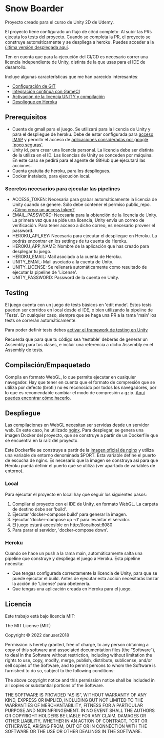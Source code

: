 # Snow Boarder

Proyecto creado para el curso de Unity 2D de Udemy.

El proyecto tiene configurado un flujo de ci/cd completo: Al subir las PRs ejecuta los tests del proyecto. Cuando se completa la PR, el proyecto se construye automáticamente y se despliega a heroku. Puedes acceder a la [última versión desplegada aquí](https://danuser2018-snow-boarder.herokuapp.com).

Ten en cuenta que para la ejecución del CI/CD es necesario correr una licencia independiente de Unity, distinta de la que usas para el IDE de desarrollo.

Incluye algunas características que me han parecido interesantes:

- [Configuración de GIT](https://unityatscale.com/unity-version-control-guide/how-to-setup-unity-project-on-github)
- [Integración continua con GameCI](https://game.ci)
- [Activación de la licencia UNITY y compilación](https://github.com/jcs090218/JCSUnity)
- [Despliegue en Heroku](https://github.com/jctaveras/heroku-deploy)

## Prerequisitos

- Cuenta de gmail para el juego. Se utilizará para la licencia de Unity y para el despliegue de heroku. Debe de estar configurada para [acceso IMAP](https://support.google.com/mail/answer/7126229?hl=es#zippy=) y permitir el acceso de [aplicaciones consideradas por google 'poco seguras'](https://support.google.com/accounts/answer/6010255?hl=es). 
- Unity id, para crear una licencia personal. La licencia debe ser distinta de la utiliza en el ID. Las licencias de Unity se conceden por máquina. En este caso se pedirá para el agente de GitHub que ejecutará las acciones.
- Cuenta gratuita de heroku, para los despliegues.
- Docker instalado, para ejecución local.

### Secretos necesarios para ejecutar las pipelines

- ACCESS_TOKEN: Necesaria para grabar automáticamente la licencia de Unity cuando se genere. Sólo debe contener el permiso public_repo. [¿Cómo crear un access token?](https://docs.github.com/en/authentication/keeping-your-account-and-data-secure/creating-a-personal-access-token)
- EMAIL_PASSWORD: Necesaria para la obtención de la licencia de Unity. La primera vez que se pide una licencia, Unity envía un correo de verificación. Para tener acceso a dicho correo, es necesario proveer el password. 
- HEROKU_API_KEY: Necesaria para ejecutar el despliegue en Heroku. La podrás encontrar en los settings de tu cuenta de Heroku.
- HEROKU_APP_NAME: Nombre de la aplicación que has creado para desplegar tu juego.
- HEROKU_EMAIL: Mail asociado a la cuenta de Heroku.
- UNITY_EMAIL: Mail asociado a la cuenta de Unity.
- UNITY_LICENSE: Se rellenará automáticamente como resultado de ejecutar la pipeline de 'License'.
- UNITY_PASSWORD: Password de la cuenta en Unity.

## Testing

El juego cuenta con un juego de tests básicos en 'edit mode'. Estos tests pueden ser corridos en local desde el IDE, o bien utilizando la pipeline de 'Tests'. En cualquier caso, siempre que se haga una PR a la rama 'main' los tests se correrán automáticamente.

Para poder definir tests debes [activar el framework de testing en Unity](https://docs.unity3d.com/Packages/com.unity.test-framework@1.1/manual/index.html)

Recuerda que para que tu código sea 'testable' deberás de generar un Assembly para tus clases, e incluir una referencia a dicho Assembly en el Assembly de tests.

## Compilación/Empaquetado

Compila en formato WebGL, lo que permite ejecutar en cualquier navegador. Hay que tener en cuenta que el formato de compresión que se utiliza por defecto (brotli) no es reconocido por todos los navegadores, por lo que es recomendable cambiar el modo de compresión a gzip. [Aquí puedes encontrar cómo hacerlo](https://docs.unity3d.com/Manual/webgl-deploying.html).

## Despliegue

Las compilaciones en WebGL necesitan ser servidas desde un servidor web. En este caso, he utilizado [nginx](https://www.nginx.com/). Para desplegar, se genera
una imagen Docker del proyecto, que se construye a partir de un Dockerfile que se encuentra en la raíz del proyecto. 

Este Dockerfile se construye a partir de la [imagen oficial de nginx](https://hub.docker.com/_/nginx/) y utiliza una variable de entorno denominada $PORT. Esta variable define el puerto de escucha de nginx. Es necesario que la imagen se construya así para que Heroku pueda definir el puerto que se utiliza (ver apartado de variables de entorno).

### Local

Para ejecutar el proyecto en local hay que seguir los siguientes pasos:

1. Compilar el proyecto con el IDE de Unity, en formato WebGL. La carpeta de destino debe ser 'build'.
2. Ejecutar 'docker-compose build' para generar la imagen.
3. Ejecutar 'docker-compose up -d' para levantar el servidor. 
4. El juego estará accesible en http://localhost:8080
5. Para parar el servidor, 'docker-compose down'.

### Heroku

Cuando se hace un push a la rama main, automáticamente salta una pipeline que construye y despliega el juego a Heroku.
Esta pipeline necesita:

- Que tengas configurada correctamente la licencia de Unity, para que se puede ejecutar el build. Antes de ejecutar esta acción necesitarás lanzar la acción de 'License' para obetenerla.
- Que tengas una aplicación creada en Heroku para el juego.

## Licencia

Este trabajo está bajo licencia MIT: 

The MIT License (MIT)

Copyright © 2022 danuser2018

Permission is hereby granted, free of charge, to any person obtaining a copy of this software and associated documentation files (the “Software”), to deal in the Software without restriction, including without limitation the rights to use, copy, modify, merge, publish, distribute, sublicense, and/or sell copies of the Software, and to permit persons to whom the Software is furnished to do so, subject to the following conditions:

The above copyright notice and this permission notice shall be included in all copies or substantial portions of the Software.

THE SOFTWARE IS PROVIDED “AS IS”, WITHOUT WARRANTY OF ANY KIND, EXPRESS OR IMPLIED, INCLUDING BUT NOT LIMITED TO THE WARRANTIES OF MERCHANTABILITY, FITNESS FOR A PARTICULAR PURPOSE AND NONINFRINGEMENT. IN NO EVENT SHALL THE AUTHORS OR COPYRIGHT HOLDERS BE LIABLE FOR ANY CLAIM, DAMAGES OR OTHER LIABILITY, WHETHER IN AN ACTION OF CONTRACT, TORT OR OTHERWISE, ARISING FROM, OUT OF OR IN CONNECTION WITH THE SOFTWARE OR THE USE OR OTHER DEALINGS IN THE SOFTWARE.


